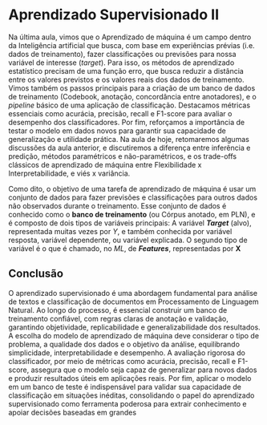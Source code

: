 # Aprendizado Supervisionado II

Na última aula, vimos que o Aprendizado de máquina é um campo dentro da Inteligência artificial que busca, com base em experiências prévias (i.e. dados de treinamento), fazer classificações ou previsões para nossa variável de interesse (*target*). Para isso, os métodos de aprendizado estatístico precisam de uma função erro, que busca reduzir a distância entre os valores previstos e os valores reais dos dados de treinamento. Vimos também os passos principais para a criação de um banco de dados de treinamento (Codebook, anotação, concordância entre anotadores), e o *pipeline* básico de uma aplicação de classificação. Destacamos métricas essenciais como acurácia, precisão, recall e F1-score para avaliar o desempenho dos classificadores. Por fim, reforçamos a importância de testar o modelo em dados novos para garantir sua capacidade de generalização e utilidade prática. Na aula de hoje, retomaremos algumas discussões da aula anterior, e discutiremos a diferença entre inferência e predição, métodos paramétricos e não-paramétricos, e os trade-offs clássicos de aprendizado de máquina entre Flexibilidade x Interpretabilidade, e viés x variância.


Como dito, o objetivo de uma tarefa de aprendizado de máquina é usar um conjunto de dados para fazer previsões e classificações para outros dados não observados durante o treinamento. Esse conjunto de dados é conhecido como o **banco de treinamento** (ou Córpus anotado, em PLN), e é composto de dois tipos de variáveis principais: A variável ***Target*** (alvo), representada muitas vezes por $Y$, e também conhecida por variável resposta, variável dependente, ou variável explicada. O segundo tipo de variável é o que é chamado, no *ML*, de ***Features***, representadas por $\mathbf{X}$














## Conclusão

O aprendizado supervisionado é uma abordagem fundamental para análise de textos e classificação de documentos em Processamento de Linguagem Natural. Ao longo do processo, é essencial construir um banco de treinamento confiável, com regras claras de anotação e validação, garantindo objetividade, replicabilidade e generalizabilidade dos resultados. A escolha do modelo de aprendizado de máquina deve considerar o tipo de problema, a qualidade dos dados e o objetivo da análise, equilibrando simplicidade, interpretabilidade e desempenho. A avaliação rigorosa do classificador, por meio de métricas como acurácia, precisão, recall e F1-score, assegura que o modelo seja capaz de generalizar para novos dados e produzir resultados úteis em aplicações reais. Por fim, aplicar o modelo em um banco de teste é indispensável para validar sua capacidade de classificação em situações inéditas, consolidando o papel do aprendizado supervisionado como ferramenta poderosa para extrair conhecimento e apoiar decisões baseadas em grandes




















